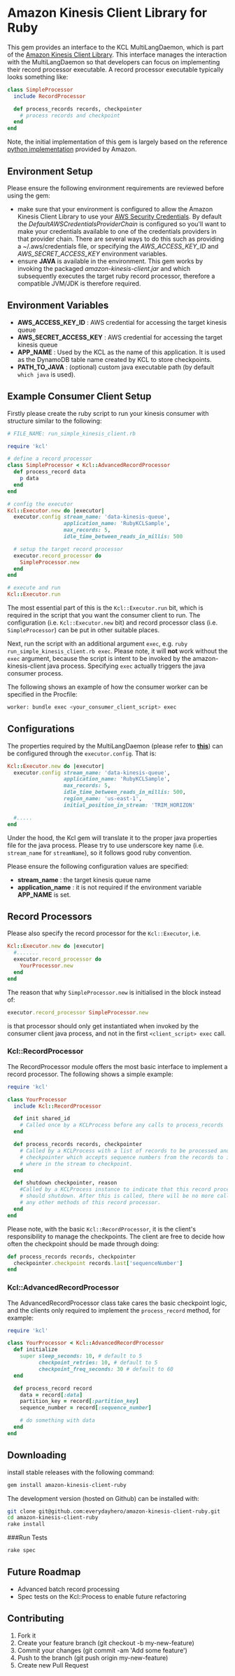 Amazon Kinesis Client Library for Ruby
======================================

This gem provides an interface to the KCL MultiLangDaemon, which is part of the [Amazon Kinesis Client Library](https://github.com/awslabs/amazon-kinesis-client). This interface manages the interaction with the MultiLangDaemon so that developers can focus on implementing their record processor executable. A record processor executable typically looks something like:

```ruby
class SimpleProcessor
  include RecordProcessor

  def process_records records, checkpointer
    # process records and checkpoint
  end
end
```

Note, the initial implementation of this gem is largely based on the reference [python implementation](https://github.com/awslabs/amazon-kinesis-client-python) provided by Amazon.


Environment Setup
-----------------

Please ensure the following environment requirements are reviewed before using the gem:
- make sure that your environment is configured to allow the Amazon Kinesis Client Library to use your [AWS Security Credentials](http://docs.aws.amazon.com/general/latest/gr/aws-security-credentials.html). By default the *DefaultAWSCredentialsProviderChain* is configured so you'll want to make your credentials available to one of the credentials providers in that provider chain. There are several ways to do this such as providing a ~/.aws/credentials file, or specifying the *AWS_ACCESS_KEY_ID* and
*AWS_SECRET_ACCESS_KEY* environment variables.
- ensure **JAVA** is available in the environment. This gem works by invoking the packaged *amazon-kinesis-client.jar* and which subsequently executes the target ruby record processor, therefore a compatible JVM/JDK is therefore required.


Environment Variables
---------------------
- **AWS_ACCESS_KEY_ID** : AWS credential for accessing the target kinesis queue
- **AWS_SECRET_ACCESS_KEY** : AWS credential for accessing the target kinesis queue
- **APP_NAME** : Used by the KCL as the name of this application. It is used as the DynamoDB table name created by KCL to store checkpoints.
- **PATH_TO_JAVA** : (optional) custom java executable path (by default `which java` is used).


Example Consumer Client Setup
-----------------------------

Firstly please create the ruby script to run your kinesis consumer with structure similar to the following:

```ruby
# FILE_NAME: run_simple_kinesis_client.rb

require 'kcl'

# define a record processor
class SimpleProcessor < Kcl::AdvancedRecordProcessor
  def process_record data
    p data
  end
end

# config the executor
Kcl::Executor.new do |executor|
  executor.config stream_name: 'data-kinesis-queue',
                  application_name: 'RubyKCLSample',
                  max_records: 5,
                  idle_time_between_reads_in_millis: 500

  # setup the target record processor
  executor.record_processor do
    SimpleProcessor.new
  end
end

# execute and run
Kcl::Executor.run
```

The most essential part of this is the `Kcl::Executor.run` bit, which is required in the script that you want the consumer client to run. The configuration (i.e. `Kcl::Executor.new` bit) and record processor class (i.e. `SimpleProcessor`) can be put in other suitable places.

Next, run the script with an additional argument `exec`, e.g. `ruby run_simple_kinesis_client.rb exec`. Please note, it will **not** work without the `exec` argument, because the script is intent to be invoked by the amazon-kinesis-client java process. Specifying `exec` actually triggers the java consumer process.

The following shows an example of how the consumer worker can be specified in the Procfile:

```bash
worker: bundle exec <your_consumer_client_script> exec
```


Configurations
--------------

The properties required by the MultiLangDaemon (please refer to [**this**](https://github.com/awslabs/amazon-kinesis-client-python/blob/master/samples/sample.properties)) can be configured through the `executor.config`. That is:


```ruby
Kcl::Executor.new do |executor|
  executor.config stream_name: 'data-kinesis-queue',
                  application_name: 'RubyKCLSample',
                  max_records: 5,
                  idle_time_between_reads_in_millis: 500,
                  region_name: 'us-east-1',
                  initial_position_in_stream: 'TRIM_HORIZON'

  #.....
end
```

Under the hood, the Kcl gem will translate it to the proper java properties file for the java process. Please try to use underscore key name (i.e. `stream_name` for `streamName`), so it follows good ruby convention.

Please ensure the following configuration values are specified:
- **stream_name** : the target kinesis queue name
- **application_name** : it is not required if the environment variable **APP_NAME** is set.


Record Processors
-----------------

Please also specify the record processor for the `Kcl::Executor`, i.e.

```ruby
Kcl::Executor.new do |executor|
  #.......
  executor.record_processor do
    YourProcessor.new
  end
end
```

The reason that why `SimpleProcessor.new` is initialised in the block instead of:

```ruby
executor.record_processor SimpleProcessor.new
```

is that processor should only get instantiated when invoked by the consumer client java process, and not in the first `<client_script> exec` call.


### Kcl::RecordProcessor

The RecordProcessor module offers the most basic interface to implement a record processor. The following shows a simple example:

```ruby
require 'kcl'

class YourProcessor
  include Kcl::RecordProcessor

  def init shared_id
    # Called once by a KCLProcess before any calls to process_records
  end

  def process_records records, checkpointer
    # Called by a KCLProcess with a list of records to be processed and a
    # checkpointer which accepts sequence numbers from the records to indicate
    # where in the stream to checkpoint.
  end

  def shutdown checkpointer, reason
    #Called by a KCLProcess instance to indicate that this record processor
    # should shutdown. After this is called, there will be no more calls to
    # any other methods of this record processor.
  end
end
```

Please note, with the basic `Kcl::RecordProcessor`, it is the client's responsibility to manage the checkpoints. The client are free to decide how often the checkpoint should be made through doing:

```ruby
def process_records records, checkpointer
  checkpointer.checkpoint records.last['sequenceNumber']
end
```

### Kcl::AdvancedRecordProcessor

The AdvancedRecordProcessor class take cares the basic checkpoint logic, and the clients only required to implement the `process_record` method, for example:

```ruby
require 'kcl'

class YourProcessor < Kcl::AdvancedRecordProcessor
  def initialize
    super sleep_seconds: 10, # default to 5
          checkpoint_retries: 10, # default to 5
          checkpoint_freq_seconds: 30 # default to 60
  end

  def process_record record
    data = record[:data]
    partition_key = record[:partition_key]
    sequence_number = record[:sequence_number]

    # do something with data
  end
end

```


Downloading
-----------
install stable releases with the following command:

```bash
gem install amazon-kinesis-client-ruby
```

The development version (hosted on Github) can be installed with:

```bash
git clone git@github.com:everydayhero/amazon-kinesis-client-ruby.git
cd amazon-kinesis-client-ruby
rake install
```

###Run Tests
```bash
rake spec
```


Future Roadmap
--------------
- Advanced batch record processing
- Spec tests on the Kcl::Process to enable future refactoring

Contributing
------------

1. Fork it
2. Create your feature branch (git checkout -b my-new-feature)
3. Commit your changes (git commit -am 'Add some feature')
4. Push to the branch (git push origin my-new-feature)
5. Create new Pull Request
